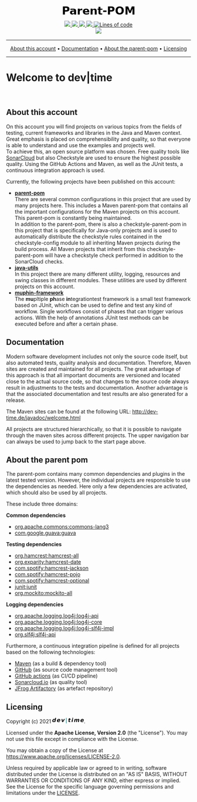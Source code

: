 <p align="center">
  <img src="https://raw.githubusercontent.com/dev-time-tpw/parent-pom/main/images/Parent-POM.png" />
</p>

<p align="center">
<a href="https://github.com/dev-time-tpw/parent-pom/actions/workflows/build-job.yml" title="Build Job">
  <img src="https://img.shields.io/github/workflow/status/dev-time-tpw/parent-pom/Run%20snapshot%20build-job?logo=GitHub&style=plastic" />
</a>
<a href="https://github.com/dev-time-tpw/parent-pom/actions/workflows/quality-job.yml" title="Quality Job">
  <img src="https://img.shields.io/github/workflow/status/dev-time-tpw/parent-pom/Run%20quality%20build-job?label=nightly-build&logo=GitHub&style=plastic" />
</a>
<a href="https://github.com/dev-time-tpw/parent-pom/blob/main/LICENSE" title="License">
  <img src="https://img.shields.io/github/license/dev-time-tpw/parent-pom?logo=GitHub&style=plastic" />
</a>
<a href="https://github.com/dev-time-tpw/parent-pom" title="Last Commit">
  <img src="https://img.shields.io/github/last-commit/dev-time-tpw/parent-pom?logo=GitHub&style=plastic" />
</a>
<a href="https://github.com/dev-time-tpw/parent-pom" title="Lines of code">
  <img alt="Lines of code" src="https://img.shields.io/tokei/lines/github/dev-time-tpw/parent-pom?logo=GitHub&style=plastic" />
</a>
<br />
<a href="https://sonarcloud.io/dashboard?id=devtime_parent-pom" title="Quality Gate">
  <img src="https://img.shields.io/sonar/quality_gate/devtime_parent-pom?logo=SonarCloud&server=https%3A%2F%2Fsonarcloud.io&style=plastic" />
</a>
</p>

<hr />
<p align="center">
    <a href="#about-this-account">About this account</a> • 
    <a href="#documentation">Documentation</a> • 
    <a href="#about-the-parent-pom">About the parent-pom</a> • 
    <a href="#licensing">Licensing</a>
</p>
<hr />

# Welcome to dev|time

&nbsp;

<!-- anker for maven site <a name="about-this-account"></a> -->

## About this account

On this account you will find projects on various topics from the fields of testing, current frameworks and libraries 
in the Java and Maven context. Great emphasis is placed on comprehensibility and quality, so that everyone is able to 
understand and use the examples and projects well.<br />
To achieve this, an open source platform was chosen. Free quality tools like [SonarCloud](https://sonarcloud.io/) but also 
Checkstyle are used to ensure the highest possible quality. Using the GitHub Actions and Maven, as well as the JUnit 
tests, a continuous integration approach is used.

Currently, the following projects have been published on this account:

* **<a href="https://github.com/dev-time-tpw/parent-pom">parent-pom</a>**<br />
There are several common configurations in this project that are used by many projects here. This includes a Maven 
parent-pom that contains all the important configurations for the Maven projects on this account. This parent-pom is 
constantly being maintained.<br />
In addition to the parent-pom, there is also a checkstyle-parent-pom in this project that is specifically for Java-only 
projects and is used to automatically distribute the checkstyle rules contained in the checkstyle-config module to all 
inheriting Maven projects during the build process. All Maven projects that inherit from this checkstyle-parent-pom will 
have a checkstyle check performed in addition to the SonarCloud checks.
* **<a href="https://github.com/dev-time-tpw/java-utils">java-utils</a>**<br />
In this project there are many different utility, logging, resources and swing classes in different modules. These 
utilities are used by different projects on this account.
* **<a href="https://github.com/dev-time-tpw/muphin-framework">muphin-framework</a>**<br />
The **mu**pltiple **ph**ase **in**tegrationtest framework is a small test framework based on JUnit, which can be used 
to define and test any kind of workflow. Single workflows consist of phases that can trigger various actions. With the 
help of annotations JUnit test methods can be executed before and after a certain phase.

<!-- anker for maven site <a name="documentation"></a> -->

## Documentation

Modern software development includes not only the source code itself, but also automated tests, quality analysis and 
documentation. Therefore, Maven sites are created and maintained for all projects. The great advantage of this approach 
is that all important documents are versioned and located close to the actual source code, so that changes to the 
source code always result in adjustments to the tests and documentation.
Another advantage is that the associated documentation and test results are also generated for a release.

The Maven sites can be found at the following URL: <a href="http://dev-time.de/javadoc/welcome.html">http://dev-time.de/javadoc/welcome.html</a>

All projects are structured hierarchically, so that it is possible to navigate through the maven sites across different 
projects. The upper navigation bar can always be used to jump back to the start page above.

<!-- anker for maven site <a name="about-the-parent-pom"></a> -->

## About the parent pom

The parent-pom contains many common dependencies and plugins in the latest tested version. However, the individual 
projects are responsible to use the dependencies as needed. Here only a few dependencies are activated, which should 
also be used by all projects.

These include three domains:

**Common dependencies**

* <a href="https://commons.apache.org/proper/commons-lang/">org.apache.commons:commons-lang3</a>
* <a href="https://github.com/google/guava">com.google.guava:guava</a>

**Testing dependencies**

* <a href="http://hamcrest.org/JavaHamcrest/distributables">org.hamcrest:hamcrest-all</a>
* <a href="https://github.com/eXparity/hamcrest-date">org.exparity:hamcrest-date</a>
* <a href="https://github.com/spotify/java-hamcrest">com.spotify:hamcrest-jackson</a>
* <a href="https://github.com/spotify/java-hamcrest">com.spotify:hamcrest-pojo</a>
* <a href="https://github.com/spotify/java-hamcrest">com.spotify:hamcrest-optional</a>
* <a href="https://junit.org/junit4/">junit:junit</a>
* <a href="https://site.mockito.org/">org.mockito:mockito-all</a>

**Logging dependencies**

* <a href="https://logging.apache.org/log4j/2.x/">org.apache.logging.log4j:log4j-api</a>
* <a href="https://logging.apache.org/log4j/2.x/">org.apache.logging.log4j:log4j-core</a>
* <a href="https://logging.apache.org/log4j/2.x/">org.apache.logging.log4j:log4j-slf4j-impl</a>
* <a href="http://www.slf4j.org/">org.slf4j:slf4j-api</a>

Furthermore, a continuous integration pipeline is defined for all projects based on the following technologies:

* <a href="https://maven.apache.org/">Maven</a> (as a build & dependency tool)
* <a href="https://github.com/dev-time-tpw">GitHub</a> (as source code management tool)
* <a href="https://docs.github.com/en/free-pro-team@latest/actions">GitHub actions</a> (as CI/CD pipeline)
* <a href="https://sonarcloud.io/organizations/devtime/projects">Sonarcloud.io</a> (as quality tool)
* <a href="https://devtime.jfrog.io/ui/packages">JFrog Artifactory</a> (as artefact repository)

<!-- anker for maven site <a name="licensing"></a> -->

## Licensing

Copyright (c) 2021 <img src="https://raw.githubusercontent.com/dev-time-tpw/parent-pom/main/images/dev-time-86x15.png" />.

Licensed under the **Apache License, Version 2.0** (the "License"). You may not use this file except in compliance with 
the License.

You may obtain a copy of the License at https://www.apache.org/licenses/LICENSE-2.0.

Unless required by applicable law or agreed to in writing, software distributed under the License is distributed on an 
"AS IS" BASIS, WITHOUT WARRANTIES OR CONDITIONS OF ANY KIND, either express or implied. See the License for the specific 
language governing permissions and limitations under the <a href="https://raw.githubusercontent.com/dev-time-tpw/parent-pom/main/LICENSE">LICENSE</a>.